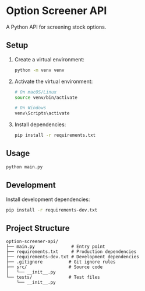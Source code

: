 # Option Screener API

A Python API for screening stock options.

## Setup

1. Create a virtual environment:
   ```bash
   python -m venv venv
   ```

2. Activate the virtual environment:
   ```bash
   # On macOS/Linux
   source venv/bin/activate
   
   # On Windows
   venv\Scripts\activate
   ```

3. Install dependencies:
   ```bash
   pip install -r requirements.txt
   ```

## Usage

```bash
python main.py
```

## Development

Install development dependencies:
```bash
pip install -r requirements-dev.txt
```

## Project Structure

```
option-screener-api/
├── main.py              # Entry point
├── requirements.txt     # Production dependencies
├── requirements-dev.txt # Development dependencies
├── .gitignore          # Git ignore rules
├── src/                # Source code
│   └── __init__.py
└── tests/              # Test files
    └── __init__.py
```
